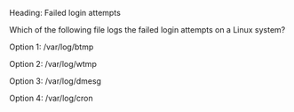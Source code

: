 Heading: Failed login attempts

Which of the following file logs the failed login attempts on a Linux system?

Option 1: /var/log/btmp

Option 2: /var/log/wtmp

Option 3: /var/log/dmesg

Option 4: /var/log/cron

